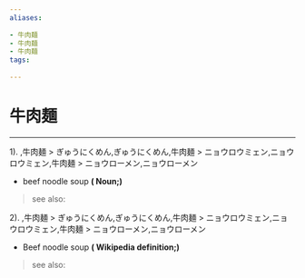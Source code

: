 ```yaml
---
aliases:
    
- 牛肉麺
- 牛肉麺
- 牛肉麺
tags:
    
---
```


# 牛肉麺
---
1).
,牛肉麺 > ぎゅうにくめん,ぎゅうにくめん,牛肉麺 > ニョウロウミェン,ニョウロウミェン,牛肉麺 > ニョウローメン,ニョウローメン

- beef noodle soup
**( Noun;)**
> see also: 
            
2).
,牛肉麺 > ぎゅうにくめん,ぎゅうにくめん,牛肉麺 > ニョウロウミェン,ニョウロウミェン,牛肉麺 > ニョウローメン,ニョウローメン

- Beef noodle soup
**( Wikipedia definition;)**
> see also: 
            
